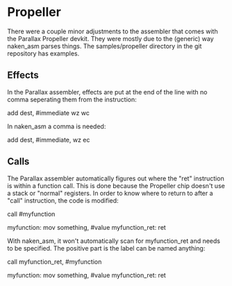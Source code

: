
Propeller
=========

There were a couple minor adjustments to the assembler that comes
with the Parallax Propeller devkit.  They were mostly due to the
(generic) way naken_asm parses things.  The samples/propeller directory
in the git repository has examples.

Effects
-------

In the Parallax assembler, effects are put at the end of the line
with no comma seperating them from the instruction:

add dest, #immediate wz wc

In naken_asm a comma is needed:

add dest, #immediate, wz ec

Calls
-----

The Parallax assembler automatically figures out where the "ret"
instruction is within a function call.  This is done because the
Propeller chip doesn't use a stack or "normal" registers.  In order
to know where to return to after a "call" instruction, the code is
modified:

call #myfunction

myfunction:
  mov something, #value
myfunction_ret:
  ret

With naken_asm, it won't automatically scan for myfunction_ret and
needs to be specified.  The positive part is the label can be named
anything:

call myfunction_ret, #myfunction

myfunction:
  mov something, #value
myfunction_ret:
  ret






